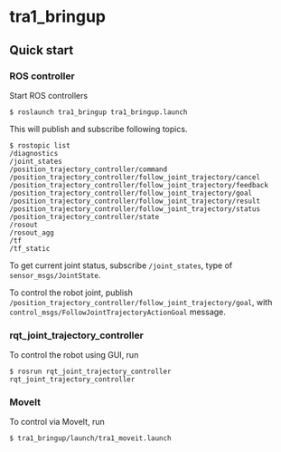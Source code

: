 # tra1_bringup

## Quick start

### ROS controller

Start ROS controllers

```
$ roslaunch tra1_bringup tra1_bringup.launch
```

This will publish and subscribe following topics.
 
```
$ rostopic list
/diagnostics
/joint_states
/position_trajectory_controller/command
/position_trajectory_controller/follow_joint_trajectory/cancel
/position_trajectory_controller/follow_joint_trajectory/feedback
/position_trajectory_controller/follow_joint_trajectory/goal
/position_trajectory_controller/follow_joint_trajectory/result
/position_trajectory_controller/follow_joint_trajectory/status
/position_trajectory_controller/state
/rosout
/rosout_agg
/tf
/tf_static
```

To get current joint status, subscribe `/joint_states`, type of `sensor_msgs/JointState`.

To control the robot joint, publish `/position_trajectory_controller/follow_joint_trajectory/goal`, with `control_msgs/FollowJointTrajectoryActionGoal` message.

### rqt_joint_trajectory_controller

To control the robot using GUI, run

```
$ rosrun rqt_joint_trajectory_controller rqt_joint_trajectory_controller 
```

### MoveIt

To control via MoveIt, run

```
$ tra1_bringup/launch/tra1_moveit.launch
```